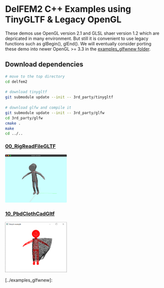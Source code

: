 # DelFEM2 C++ Examples using TinyGLTF & Legacy OpenGL

These demos use OpenGL version 2.1 and GLSL shaer version 1.2 which are depricated in many environment. But still it is convenient to use legacy functions such as glBegin(), glEnd(). We will eventually consider porting these demo into newer OpenGL >= 3.3 in the [examples_glfwnew folder](../examples_glfwnew).



## Download dependencies

```bash
# move to the top directory
cd delfem2

# download tinygltf 
git submodule update --init -- 3rd_party/tinygltf

# download glfw and compile it
git submodule update --init -- 3rd_party/glfw
cd 3rd_party/glfw
cmake .
make
cd ../..
```





### [00_RigReadFileGLTF](00_RigReadFileGLTF)
<img src="00_RigReadFileGLTF/thumbnail.png" width=200>

### [10_PbdClothCadGltf](10_PbdClothCadGltf)
<img src="10_PbdClothCadGltf/thumbnail.png" width=200>



[../examples_glfwnew]: 